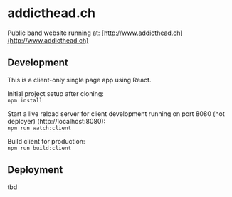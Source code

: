 # addicthead.ch
Public band website running at: [http://www.addicthead.ch](http://www.addicthead.ch)

## Development
This is a client-only single page app using React.

Initial project setup after cloning:  
`npm install`

Start a live reload server for client development running on port 8080 (hot deployer) (http://localhost:8080):  
`npm run watch:client`


Build client for production:  
`npm run build:client`

## Deployment
tbd

